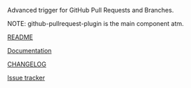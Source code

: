 Advanced trigger for GitHub Pull Requests and Branches.

  
NOTE: github-pullrequest-plugin is the main component atm.

[README](https://github.com/jenkinsci/github-pullrequest-plugin/blob/master/README.adoc)

[Documentation](https://github.com/KostyaSha/github-integration-plugin/tree/master/docs)

[CHANGELOG](https://github.com/jenkinsci/github-pullrequest-plugin/blob/master/CHANGELOG.md)

[Issue
tracker](https://github.com/jenkinsci/github-integration-plugin/issues)
